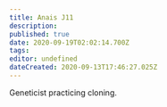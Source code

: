 ```yaml
---
title: Anais J11
description: 
published: true
date: 2020-09-19T02:02:14.700Z
tags: 
editor: undefined
dateCreated: 2020-09-13T17:46:27.025Z
---
```


Geneticist practicing cloning.